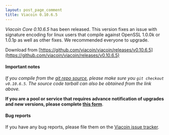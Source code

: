 ```yaml
---
layout: post_page_comment
title: Viacoin 0.10.6.5
---
```


*Viacoin Core 0.10.6.5* has been released. This version fixes an issue with signature
encoding for linux users that compile against OpenSSL 1.0.0k or 1.0.1p as well as other fixes.
We recommended everyone to upgrade.

Download from [https://github.com/viacoin/viacoin/releases/v0.10.6.5](https://github.com/viacoin/viacoin/releases/v0.10.6.5)

#### Important notes

*If you compile from the [git repo source](https://github.com/viacoin/viacoin), please make sure you `git checkout v0.10.6.5`. The source code tarball can also be obtained from the link above.*

**If you are a pool or service that requires advance notification of upgrades and new versions, please complete [this form](http://goo.gl/forms/ByRtRppSQ3)**.

#### Bug reports

If you have any bug reports, please file them on the [Viacoin issue tracker](https://github.com/viacoin/viacoin/issues).
